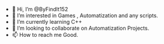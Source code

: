 - 👋 Hi, I’m @ByFindIt152
- 👀 I’m interested in Games , Automatization and any scripts.
- 🌱 I’m currently learning C++
- 💞️ I’m looking to collaborate on Automatization Projects.
- 📫 How to reach me Good.

<!---
ByFindIt152/ByFindIt152 is a ✨ special ✨ repository because its `README.md` (this file) appears on your GitHub profile.
You can click the Preview link to take a look at your changes.
--->
